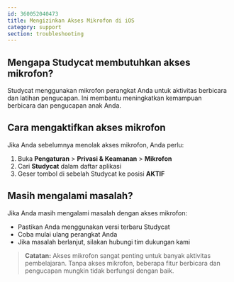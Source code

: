 ```yaml
---
id: 360052040473
title: Mengizinkan Akses Mikrofon di iOS
category: support
section: troubleshooting
---
```

## Mengapa Studycat membutuhkan akses mikrofon?

Studycat menggunakan mikrofon perangkat Anda untuk aktivitas berbicara dan latihan pengucapan. Ini membantu meningkatkan kemampuan berbicara dan pengucapan anak Anda.

## Cara mengaktifkan akses mikrofon

Jika Anda sebelumnya menolak akses mikrofon, Anda perlu:

1. Buka **Pengaturan** > **Privasi & Keamanan** > **Mikrofon**
2. Cari **Studycat** dalam daftar aplikasi
3. Geser tombol di sebelah Studycat ke posisi **AKTIF**

## Masih mengalami masalah?

Jika Anda masih mengalami masalah dengan akses mikrofon:

- Pastikan Anda menggunakan versi terbaru Studycat
- Coba mulai ulang perangkat Anda
- Jika masalah berlanjut, silakan hubungi tim dukungan kami

> **Catatan:** Akses mikrofon sangat penting untuk banyak aktivitas pembelajaran. Tanpa akses mikrofon, beberapa fitur berbicara dan pengucapan mungkin tidak berfungsi dengan baik.

